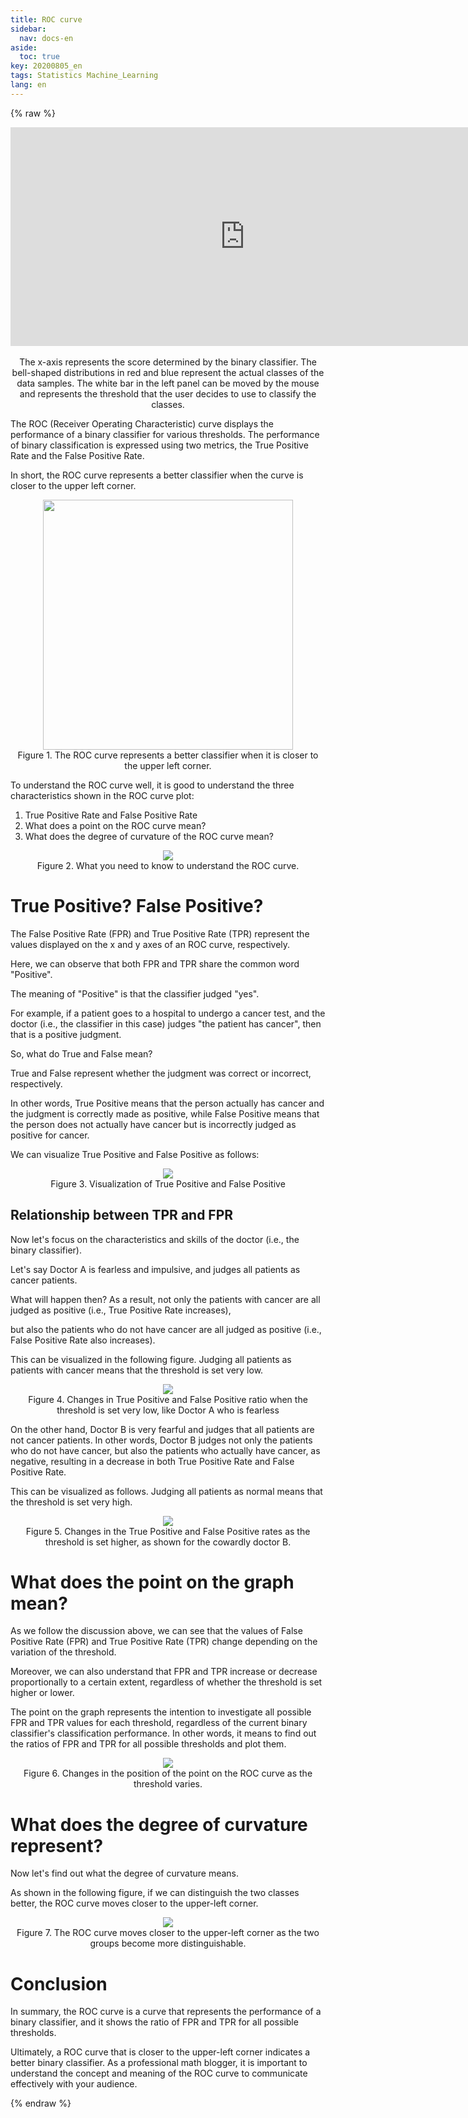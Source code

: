 ```yaml
---
title: ROC curve
sidebar:
  nav: docs-en
aside:
  toc: true
key: 20200805_en
tags: Statistics Machine_Learning
lang: en
---
```


<style>
    iframe {
        display: block;
        border-style: none;
        margin: 0 auto;
    }
</style>

{% raw %}

<center>
  <iframe width = "750" height = "350" frameborder = "0" src="https://angeloyeo.github.io/p5/2020-08-05-ROC/"></iframe>
<br>
The x-axis represents the score determined by the binary classifier. The bell-shaped distributions in red and blue represent the actual classes of the data samples. The white bar in the left panel can be moved by the mouse and represents the threshold that the user decides to use to classify the classes.

</center>

The ROC (Receiver Operating Characteristic) curve displays the performance of a binary classifier for various thresholds. The performance of binary classification is expressed using two metrics, the True Positive Rate and the False Positive Rate.

In short, the ROC curve represents a better classifier when the curve is closer to the upper left corner.

<p align = "center">
  <img width = "400" src = "https://raw.githubusercontent.com/angeloyeo/angeloyeo.github.io/master/pics/2020-08-05-ROC/pic1_en.png">
  <br>
  Figure 1. The ROC curve represents a better classifier when it is closer to the upper left corner.
</p>

To understand the ROC curve well, it is good to understand the three characteristics shown in the ROC curve plot:

1. True Positive Rate and False Positive Rate
2. What does a point on the ROC curve mean?
3. What does the degree of curvature of the ROC curve mean?

<p align = "center">
  <img src = "https://raw.githubusercontent.com/angeloyeo/angeloyeo.github.io/master/pics/2020-08-05-ROC/pic2_en.png">
  <br>
  Figure 2. What you need to know to understand the ROC curve.
</p>

# True Positive? False Positive?

The False Positive Rate (FPR) and True Positive Rate (TPR) represent the values displayed on the x and y axes of an ROC curve, respectively.

Here, we can observe that both FPR and TPR share the common word "Positive".

The meaning of "Positive" is that the classifier judged "yes".

For example, if a patient goes to a hospital to undergo a cancer test, and the doctor (i.e., the classifier in this case) judges "the patient has cancer", then that is a positive judgment.

So, what do True and False mean?

True and False represent whether the judgment was correct or incorrect, respectively.

In other words, True Positive means that the person actually has cancer and the judgment is correctly made as positive, while False Positive means that the person does not actually have cancer but is incorrectly judged as positive for cancer.

We can visualize True Positive and False Positive as follows:

<p align = "center">
  <img src = "https://raw.githubusercontent.com/angeloyeo/angeloyeo.github.io/master/pics/2020-08-05-ROC/pic3_en.png">
  <br>
  Figure 3. Visualization of True Positive and False Positive
</p>

## Relationship between TPR and FPR

Now let's focus on the characteristics and skills of the doctor (i.e., the binary classifier).

Let's say Doctor A is fearless and impulsive, and judges all patients as cancer patients.

What will happen then? As a result, not only the patients with cancer are all judged as positive (i.e., True Positive Rate increases),

but also the patients who do not have cancer are all judged as positive (i.e., False Positive Rate also increases).

This can be visualized in the following figure. Judging all patients as patients with cancer means that the threshold is set very low.

<p align = "center">
  <img src = "https://raw.githubusercontent.com/angeloyeo/angeloyeo.github.io/master/pics/2020-08-05-ROC/pic4_en.gif">
  <br>
  Figure 4. Changes in True Positive and False Positive ratio when the threshold is set very low, like Doctor A who is fearless
</p>

On the other hand, Doctor B is very fearful and judges that all patients are not cancer patients. In other words, Doctor B judges not only the patients who do not have cancer, but also the patients who actually have cancer, as negative, resulting in a decrease in both True Positive Rate and False Positive Rate.

This can be visualized as follows. Judging all patients as normal means that the threshold is set very high.

<p align = "center">
  <img src = "https://raw.githubusercontent.com/angeloyeo/angeloyeo.github.io/master/pics/2020-08-05-ROC/pic5_en.gif">
  <br>
  Figure 5. Changes in the True Positive and False Positive rates as the threshold is set higher, as shown for the cowardly doctor B.
</p>

# What does the point on the graph mean?

As we follow the discussion above, we can see that the values of False Positive Rate (FPR) and True Positive Rate (TPR) change depending on the variation of the threshold.

Moreover, we can also understand that FPR and TPR increase or decrease proportionally to a certain extent, regardless of whether the threshold is set higher or lower.

The point on the graph represents the intention to investigate all possible FPR and TPR values for each threshold, regardless of the current binary classifier's classification performance. In other words, it means to find out the ratios of FPR and TPR for all possible thresholds and plot them.

<p align = "center">
  <img src = "https://raw.githubusercontent.com/angeloyeo/angeloyeo.github.io/master/pics/2020-08-05-ROC/pic6.gif">
  <br>
  Figure 6. Changes in the position of the point on the ROC curve as the threshold varies.
</p>

# What does the degree of curvature represent?

Now let's find out what the degree of curvature means.

As shown in the following figure, if we can distinguish the two classes better, the ROC curve moves closer to the upper-left corner.

<p align = "center">
  <img src = "https://raw.githubusercontent.com/angeloyeo/angeloyeo.github.io/master/pics/2020-08-05-ROC/pic7.gif">
  <br>
  Figure 7. The ROC curve moves closer to the upper-left corner as the two groups become more distinguishable.
</p>

# Conclusion

In summary, the ROC curve is a curve that represents the performance of a binary classifier, and it shows the ratio of FPR and TPR for all possible thresholds.

Ultimately, a ROC curve that is closer to the upper-left corner indicates a better binary classifier. As a professional math blogger, it is important to understand the concept and meaning of the ROC curve to communicate effectively with your audience.

{% endraw %}
